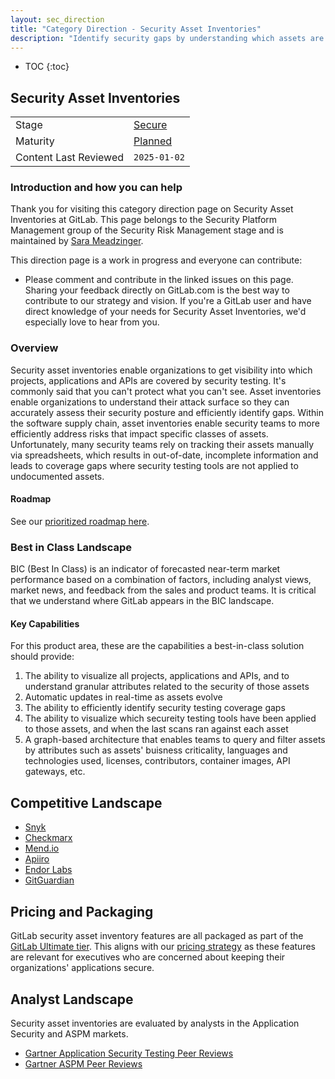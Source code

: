 ```yaml
---
layout: sec_direction
title: "Category Direction - Security Asset Inventories"
description: "Identify security gaps by understanding which assets are covered by security testing, and when and where security tests have run."
---
```


- TOC
{:toc}

## Security Asset Inventories

| | |
| --- | --- |
| Stage | [Secure](https://about.gitlab.com/direction/application_security_testing/) |
| Maturity | [Planned](/direction/#maturity) |
| Content Last Reviewed | `2025-01-02` |

### Introduction and how you can help

Thank you for visiting this category direction page on Security Asset Inventories at GitLab. This page belongs to the Security Platform Management group of the Security Risk Management stage and is maintained by [Sara Meadzinger](https://gitlab.com/smeadzinger).

This direction page is a work in progress and everyone can contribute:

 - Please comment and contribute in the linked issues on this page. Sharing your feedback directly on GitLab.com is the best way to contribute to our strategy and vision. If you're a GitLab user and have direct knowledge of your needs for Security Asset Inventories, we'd especially love to hear from you.

### Overview

Security asset inventories enable organizations to get visibility into which projects, applications and APIs are covered by security testing. It's commonly said that you can't protect what you can't see. Asset inventories enable organizations to understand their attack surface so they can accurately assess their security posture and efficiently identify gaps. Within the software supply chain, asset inventories enable security teams to more efficiently address risks that impact specific classes of assets. Unfortunately, many security teams rely on tracking their assets manually via spreadsheets, which results in out-of-date, incomplete information and leads to coverage gaps where security testing tools are not applied to undocumented assets.

#### Roadmap
See our [prioritized roadmap here](https://about.gitlab.com/direction/security_risk_management/security-platform-management/).

### Best in Class Landscape
<!-- Blanket description consistent across all pages that clarifies what GitLab means when we say "best in class" -->

BIC (Best In Class) is an indicator of forecasted near-term market performance based on a combination of factors, including analyst views, market news, and feedback from the sales and product teams. It is critical that we understand where GitLab appears in the BIC landscape.

#### Key Capabilities 

For this product area, these are the capabilities a best-in-class solution should provide:

1. The ability to visualize all projects, applications and APIs, and to understand granular attributes related to the security of those assets
1. Automatic updates in real-time as assets evolve
1. The ability to efficiently identify security testing coverage gaps
1. The ability to visualize which secureity testing tools have been applied to those assets, and when the last scans ran against each asset
1. A graph-based architecture that enables teams to query and filter assets by attributes such as assets' buisness criticality, languages and technologies used, licenses, contributors, container images, API gateways, etc.

## Competitive Landscape

- [Snyk](https://snyk.io/)
- [Checkmarx](https://checkmarx.com/)
- [Mend.io](https://www.mend.io/)
- [Apiiro](https://apiiro.com/)
- [Endor Labs](https://www.endorlabs.com/)
- [GitGuardian](https://www.gitguardian.com/)

## Pricing and Packaging

GitLab security asset inventory features are all packaged as part of the [GitLab Ultimate tier](https://about.gitlab.com/pricing/ultimate/). This aligns with our [pricing strategy](https://handbook.gitlab.com/handbook/company/pricing/#pricing-strategy) as these features are relevant for executives who are concerned about keeping their organizations' applications secure.

## Analyst Landscape

Security asset inventories are evaluated by analysts in the Application Security and ASPM markets.

* [Gartner Application Security Testing Peer Reviews](https://www.gartner.com/reviews/market/application-security-testing)
* [Gartner ASPM Peer Reviews](https://www.gartner.com/reviews/market/application-security-posture-management-aspm-tools)
